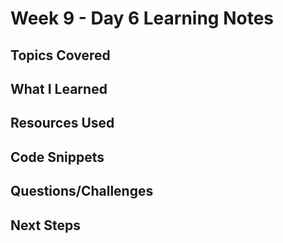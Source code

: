 # Week 9 - Day 6 Learning Notes

## Topics Covered

## What I Learned

## Resources Used

## Code Snippets

## Questions/Challenges

## Next Steps
